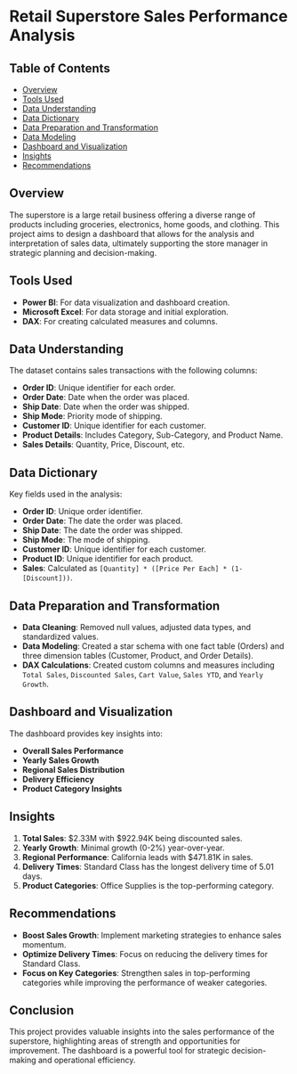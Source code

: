 # Retail Superstore Sales Performance Analysis

## Table of Contents
- [Overview](#overview)
- [Tools Used](#tools-used)
- [Data Understanding](#data-understanding)
- [Data Dictionary](#data-dictionary)
- [Data Preparation and Transformation](#data-preparation-and-transformation)
- [Data Modeling](#data-modeling)
- [Dashboard and Visualization](#dashboard-and-visualization)
- [Insights](#insights)
- [Recommendations](#recommendations)

## Overview
The superstore is a large retail business offering a diverse range of products including groceries, electronics, home goods, and clothing. This project aims to design a dashboard that allows for the analysis and interpretation of sales data, ultimately supporting the store manager in strategic planning and decision-making.

## Tools Used
- **Power BI**: For data visualization and dashboard creation.
- **Microsoft Excel**: For data storage and initial exploration.
- **DAX**: For creating calculated measures and columns.

## Data Understanding
The dataset contains sales transactions with the following columns:
- **Order ID**: Unique identifier for each order.
- **Order Date**: Date when the order was placed.
- **Ship Date**: Date when the order was shipped.
- **Ship Mode**: Priority mode of shipping.
- **Customer ID**: Unique identifier for each customer.
- **Product Details**: Includes Category, Sub-Category, and Product Name.
- **Sales Details**: Quantity, Price, Discount, etc.

## Data Dictionary
Key fields used in the analysis:
- **Order ID**: Unique order identifier.
- **Order Date**: The date the order was placed.
- **Ship Date**: The date the order was shipped.
- **Ship Mode**: The mode of shipping.
- **Customer ID**: Unique identifier for each customer.
- **Product ID**: Unique identifier for each product.
- **Sales**: Calculated as `[Quantity] * ([Price Per Each] * (1-[Discount]))`.

## Data Preparation and Transformation
- **Data Cleaning**: Removed null values, adjusted data types, and standardized values.
- **Data Modeling**: Created a star schema with one fact table (Orders) and three dimension tables (Customer, Product, and Order Details).
- **DAX Calculations**: Created custom columns and measures including `Total Sales`, `Discounted Sales`, `Cart Value`, `Sales YTD`, and `Yearly Growth`.

## Dashboard and Visualization
The dashboard provides key insights into:
- **Overall Sales Performance**
- **Yearly Sales Growth**
- **Regional Sales Distribution**
- **Delivery Efficiency**
- **Product Category Insights**

## Insights
1. **Total Sales**: $2.33M with $922.94K being discounted sales.
2. **Yearly Growth**: Minimal growth (0-2%) year-over-year.
3. **Regional Performance**: California leads with $471.81K in sales.
4. **Delivery Times**: Standard Class has the longest delivery time of 5.01 days.
5. **Product Categories**: Office Supplies is the top-performing category.

## Recommendations
- **Boost Sales Growth**: Implement marketing strategies to enhance sales momentum.
- **Optimize Delivery Times**: Focus on reducing the delivery times for Standard Class.
- **Focus on Key Categories**: Strengthen sales in top-performing categories while improving the performance of weaker categories.

## Conclusion
This project provides valuable insights into the sales performance of the superstore, highlighting areas of strength and opportunities for improvement. The dashboard is a powerful tool for strategic decision-making and operational efficiency.
